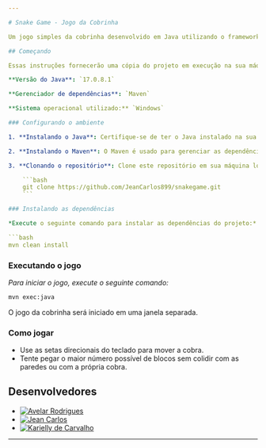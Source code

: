 ```yaml
---

# Snake Game - Jogo da Cobrinha

Um jogo simples da cobrinha desenvolvido em Java utilizando o framework Swing para a disciplina de Sistemas Operacionais.

## Começando

Essas instruções fornecerão uma cópia do projeto em execução na sua máquina local para fins de teste. 

**Versão do Java**: `17.0.8.1`

**Gerenciador de dependências**: `Maven`

**Sistema operacional utilizado:** `Windows`

### Configurando o ambiente

1. **Instalando o Java**: Certifique-se de ter o Java instalado na sua máquina. Você pode baixar e instalar a partir do [site oficial da Oracle](https://www.oracle.com/java/technologies/downloads/#jdk17-windows).

2. **Instalando o Maven**: O Maven é usado para gerenciar as dependências do projeto. Você pode instalá-lo seguindo as instruções disponíveis no [site oficial do Apache Maven](https://maven.apache.org/install.html).

3. **Clonando o repositório**: Clone este repositório em sua máquina local usando o seguinte comando:

    ```bash
    git clone https://github.com/JeanCarlos899/snakegame.git
    ```

### Instalando as dependências

*Execute o seguinte comando para instalar as dependências do projeto:*

```bash
mvn clean install
```

### Executando o jogo

*Para iniciar o jogo, execute o seguinte comando:*

```bash
mvn exec:java
```

O jogo da cobrinha será iniciado em uma janela separada.

### Como jogar

- Use as setas direcionais do teclado para mover a cobra.
- Tente pegar o maior número possível de blocos sem colidir com as paredes ou com a própria cobra.

## Desenvolvedores

- [![Avelar Rodrigues](https://img.shields.io/badge/avelando-GitHub-blueviolet)](https://github.com/avelando)
- [![Jean Carlos](https://img.shields.io/badge/JeanCarlos899-GitHub-blueviolet)](https://github.com/JeanCarlos899)
- [![Karielly de Carvalho](https://img.shields.io/badge/Kariellyy-GitHub-blueviolet)](https://github.com/Kariellyy)

---
```

